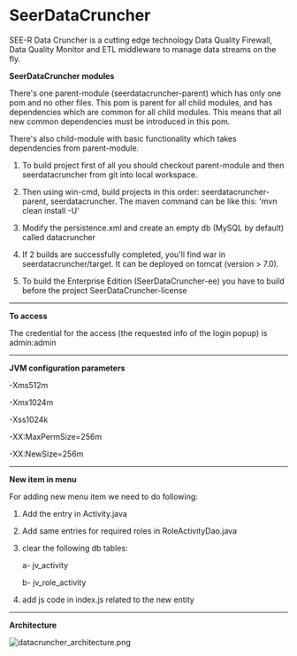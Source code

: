 # SeerDataCruncher
SEE-R Data Cruncher is a cutting edge technology Data Quality Firewall, Data Quality Monitor and ETL middleware to manage data streams on the fly.

**SeerDataCruncher modules**

There's one parent-module (seerdatacruncher-parent) which has only one pom and no other files. This pom is parent for all child modules, and has dependencies which are common for all child modules. This means that all new common dependencies must be introduced in this pom. 

There's also child-module with basic functionality which takes dependencies from parent-module.
1. To build project first of all you should checkout parent-module and then seerdatacruncher from git into local workspace.

2. Then using win-cmd, build projects in this order: seerdatacruncher-parent, seerdatacruncher. The maven command can be like this: 'mvn clean install -U'

3. Modify the persistence.xml and create an empty db (MySQL by default) called datacruncher

4. If 2 builds are successfully completed, you'll find war in seerdatacruncher/target. It can be deployed on  tomcat (version > 7.0).

5. To build the Enterprise Edition (SeerDataCruncher-ee) you have to build before the project SeerDataCruncher-license




----------------------------- 
**To access**

The credential for the access (the requested info of the login popup) is admin:admin

----------------------------- 
**JVM configuration parameters**

-Xms512m

-Xmx1024m

-Xss1024k

-XX:MaxPermSize=256m

-XX:NewSize=256m

------------------------------------------------
**New item in menu**

For adding new menu item we need to do following:

1) Add the entry in Activity.java

2) Add same  entries for required roles in RoleActivityDao.java

3) clear the following db tables:

    a- jv_activity

    b- jv_role_activity

4) add js code in index.js related to the new entity

-----------------------------------------------
**Architecture**

![datacruncher_architecture.png](http://see-r.com/wp-content/uploads/2015/12/datacruncher_architecture.png)